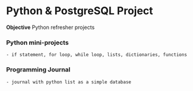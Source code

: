 # Python & PostgreSQL Project


**Objective**
Python refresher projects 

### Python mini-projects
	- if statement, for loop, while loop, lists, dictionaries, functions
### Programming Journal
	- journal with python list as a simple database
